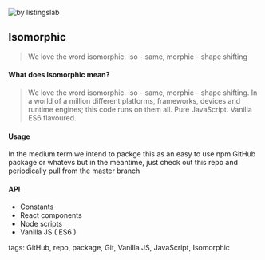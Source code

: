 ![by listingslab](https://listingslab.com/public/png/byListingslab.png)

## Isomorphic

> We love the word isomorphic. Iso - same, morphic - shape shifting


#### What does Isomorphic mean?

> We love the word isomorphic. Iso - same, morphic - shape shifting. In a world of a million different platforms, frameworks, devices and runtime engines; this code runs on them all. Pure JavaScript. Vanilla ES6 flavoured.

#### Usage

In the medium term we intend to packge this as an easy to use npm GitHub 
package or whatevs but in the meantime, just check out this repo and 
periodically pull from the master branch

#### API

- Constants
- React components
- Node scripts
- Vanilla JS ( ES6 )

tags: GitHub, repo, package, Git, Vanilla JS, JavaScript, Isomorphic
